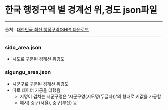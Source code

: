 # 한국 행정구역 별 경계선 위,경도 json파일
***
출처 : [대한민국 최신 행정구역(SHP) 다운로드](http://www.gisdeveloper.co.kr/?p=2332)
***
### sido_area.json
* 시도로 구분된 경계선 위경도

### sigungu_area.json
* 시군구로 구분된 경계선 위경도
* 따로 데이터 가공을 더했음
  * 지명이 겹치는 시군구명은 '시군구명(시도명(두글자))'의 형태로 키값을 가공함
  * 예시) 중구(서울), 중구(부산) 등
